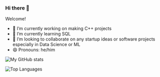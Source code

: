 ### Hi there 👋
Welcome!

<!--**janus-tg/janus-tg** is a ✨ _special_ ✨ repository because its `README.md` (this file) appears on your GitHub profile.

Here are some ideas to get you started: -->

- 🔭 I’m currently working on making C++ projects
- 🌱 I’m currently learning SQL
- 👯 I’m looking to collaborate on any startup ideas or software projects especially in Data Science or ML
- 😄 Pronouns: he/him
<!--- ⚡ Fun fact: ...-->

![My GitHub stats](https://github-readme-stats.vercel.app/api?username=janus-tg&count_private=true&show_icons=true&theme=synthwave)

![Top Languages](https://github-readme-stats.vercel.app/api/top-langs/?username=janus-tg&layout=compact&count_private=true&theme=synthwave)

